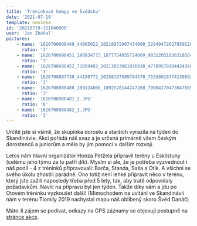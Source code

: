 ```yaml
---
title: 'Tréninkové kempy ve Švédsku'
date: '2021-07-19'
template: novinka
id: '20210719-151040000'
user: 'Jan Zháňal'
pictures:
    - name: '1626700698449_44065022_10210972967434990_3294947262785912832_n.jpg'
      ratio: '3'
    - name: '1626700698451_190934773_1877754055724669_983120310263181649_n.jpg'
      ratio: '3'
    - name: '1626700698452_71659403_10213053061036030_4778957810442436608_n.jpg'
      ratio: '3'
    - name: '1626700887730_44199772_10158197589784578_7535801677413089280_n.jpg'
      ratio: '3'
    - name: '1626700980480_199124066_1892528144247260_790041704730478652_n.jpg'
      ratio: '3'
    - name: '1626700980481_2.JPG'
      ratio: '6'
    - name: '1626700980482_1.JPG'
      ratio: '3'
---
```

Určitě jste si všimli, že skupinka dorostu a starších vyrazila na týden do Skandinávie. Akci pořádá náš svaz a je určená primárně všem českým dorostenců a juniorům a měla by jim pomoci v dalším rozvoji.

Letos nám hlavní organizátor Honza Petžela připravil terény u Eskilstuny (celému jeho týmu za to patří dík). Myslm si ale, že je potřeba vyzvednout i náš podíl - 4 z tréninků připravovali: Barča, Standa, Saša a Otík. A všichni se svého úkolu zhostili parádně. Ono totiž není lehké připravit něco v terénu, který jste zažili naposledy třeba před 5 lety, tak, aby tratě odpovídaly požadavkům. Navíc na přípravu byl jen týden. Takže díky vám a jdu po Otovém tréninku vyzkoušet další! (Mimochodem na uvítání ve Skandinávii nám v terénu Tiomily 2019 nachystal mapu náš oblíbený skoro Švéd Danáč)

Máte-li zájem se podívat, odkazy na GPS záznamy se objevují postupně na [stránce akce](https://zabiny.club/data/events/2021/2021-race_1527).
